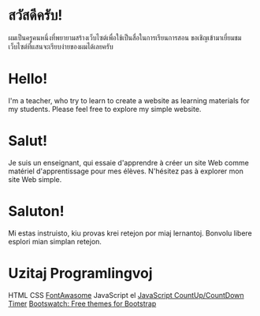 # สวัสดีครับ!
ผมเป็นครูคนหนึ่งที่พยายามสร้างเว็บไซต์เพื่อใช้เป็นสื่อในการเรียนการสอน ขอเชิญเข้ามาเยี่ยมชมเว็บไซต์ที่แสนจะเรียบง่ายของผมได้เลยครับ

# Hello!
I'm a teacher, who try to learn to create a website as learning materials for my students. Please feel free to explore my simple website.

# Salut!
Je suis un enseignant, qui essaie d'apprendre à créer un site Web comme matériel d'apprentissage pour mes élèves. N'hésitez pas à explorer mon site Web simple.

# Saluton!
Mi estas instruisto, kiu provas krei retejon por miaj lernantoj. Bonvolu libere esplori mian simplan retejon.

# Uzitaj Programlingvoj
HTML 
CSS [FontAwasome](https://fontawesome.com/)
JavaScript el [JavaScript CountUp/CountDown Timer](https://praveenlobo.com/blog/javascript-countup-countdown-timer/)
[Bootswatch: Free themes for Bootstrap](https://bootswatch.com/)

